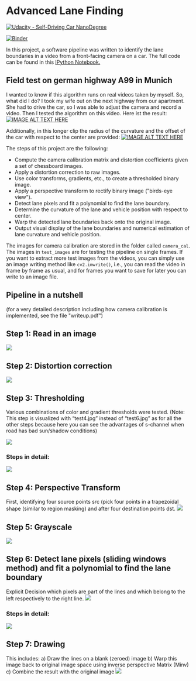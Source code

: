 # Advanced Lane Finding

[![Udacity - Self-Driving Car NanoDegree](https://s3.amazonaws.com/udacity-sdc/github/shield-carnd.svg)](http://www.udacity.com/drive)

[![Binder](https://mybinder.org/badge_logo.svg)](https://mybinder.org/v2/gh/wolfgang-stefani/Advanced_LaneLines_Detection/master)

In this project, a software pipeline was written to identify the lane boundaries in a video from a front-facing camera on a car.
The full code can be found in this [IPython Notebook.](https://github.com/wolfgang-stefani/Advanced_LaneLines_Detection/blob/master/P2.ipynb)


## Field test on german highway A99 in Munich
I wanted to know if this algorithm runs on real videos taken by myself. So, what did I do? I took my wife out on the next highway from our apartment. She had to drive the car, so I was able to adjust the camera and record a video. Then I tested the algorithm on this video.
Here ist the result:
[![IMAGE ALT TEXT HERE](./output_images/9.png)](https://youtu.be/lbWOEhMHyzg)

Additionally, in this longer clip the radius of the curvature and the offset of the car with respect to the center are provided:
[![IMAGE ALT TEXT HERE](./output_images/10.png)](https://youtu.be/1D6195fExJs)


The steps of this project are the following:

* Compute the camera calibration matrix and distortion coefficients given a set of chessboard images.
* Apply a distortion correction to raw images.
* Use color transforms, gradients, etc., to create a thresholded binary image.
* Apply a perspective transform to rectify binary image ("birds-eye view").
* Detect lane pixels and fit a polynomial to find the lane boundary.
* Determine the curvature of the lane and vehicle position with respect to center.
* Warp the detected lane boundaries back onto the original image.
* Output visual display of the lane boundaries and numerical estimation of lane curvature and vehicle position.

The images for camera calibration are stored in the folder called `camera_cal`.  The images in `test_images` are for testing the pipeline on single frames. If you want to extract more test images from the videos, you can simply use an image writing method like `cv2.imwrite()`, i.e., you can read the video in frame by frame as usual, and for frames you want to save for later you can write to an image file.

## Pipeline in a nutshell
(for a very detailed description including how camera calibration is implemented, see the file "writeup.pdf")


## Step 1: Read in an image
![](./output_images/original.png)


## Step 2: Distortion correction
![](./output_images/1.png)


## Step 3: Thresholding
Various combinations of color and gradient thresholds were tested.
(Note: This step is visualized with “test4.jpg” instead of “test6.jpg” as for all the other steps because here you can see the advantages of s-channel when road has bad sun/shadow conditions)

![](./output_images/2.png)

### Steps in detail:
![](./output_images/3.png)


## Step 4: Perspective Transform
First, identifying four source points src (pick four points in a trapezoidal shape (similar to region masking) and after four destination points dst.
![](./output_images/4.png)

## Step 5: Grayscale
![](./output_images/5.png)

## Step 6: Detect lane pixels (sliding windows method) and fit a polynomial to find the lane boundary
Explicit Decision which pixels are part of the lines and which belong to the left respectively to the right line.
![](./output_images/6.png)

### Steps in detail:
![](./output_images/7.png)

## Step 7: Drawing
This includes:
a) Draw the lines on a blank (zeroed) image
b) Warp this image back to original image space using inverse perspective Matrix (Minv)
c) Combine the result with the original image
![](./output_images/8.png)
